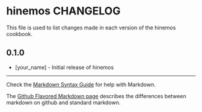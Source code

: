 hinemos CHANGELOG
=================

This file is used to list changes made in each version of the hinemos cookbook.

0.1.0
-----
- [your_name] - Initial release of hinemos

- - -
Check the [Markdown Syntax Guide](http://daringfireball.net/projects/markdown/syntax) for help with Markdown.

The [Github Flavored Markdown page](http://github.github.com/github-flavored-markdown/) describes the differences between markdown on github and standard markdown.
